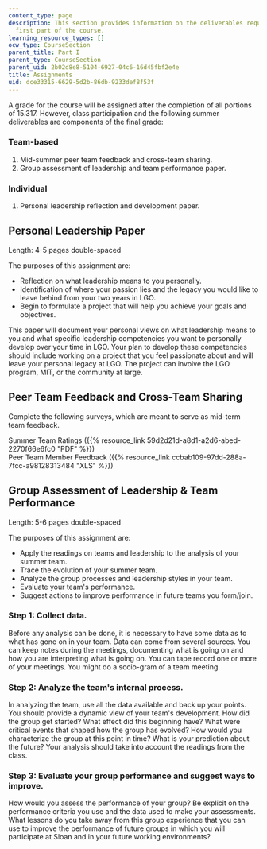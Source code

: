 ```yaml
---
content_type: page
description: This section provides information on the deliverables required for the
  first part of the course.
learning_resource_types: []
ocw_type: CourseSection
parent_title: Part I
parent_type: CourseSection
parent_uid: 2b02d8e8-5104-6927-04c6-16d45fbf2e4e
title: Assignments
uid: dce33315-6629-5d2b-86db-9233def8f53f
---
```


A grade for the course will be assigned after the completion of all portions of 15.317. However, class participation and the following summer deliverables are components of the final grade:

### Team-based

1.  Mid-summer peer team feedback and cross-team sharing.
2.  Group assessment of leadership and team performance paper.

### Individual

1.  Personal leadership reflection and development paper.

Personal Leadership Paper
-------------------------

Length: 4-5 pages double-spaced

The purposes of this assignment are:

*   Reflection on what leadership means to you personally.
*   Identification of where your passion lies and the legacy you would like to leave behind from your two years in LGO.
*   Begin to formulate a project that will help you achieve your goals and objectives.

This paper will document your personal views on what leadership means to you and what specific leadership competencies you want to personally develop over your time in LGO. Your plan to develop these competencies should include working on a project that you feel passionate about and will leave your personal legacy at LGO. The project can involve the LGO program, MIT, or the community at large.

Peer Team Feedback and Cross-Team Sharing
-----------------------------------------

Complete the following surveys, which are meant to serve as mid-term team feedback.

Summer Team Ratings ({{% resource_link 59d2d21d-a8d1-a2d6-abed-2270f66e6fc0 "PDF" %}})  
Peer Team Member Feedback ({{% resource_link ccbab109-97dd-288a-7fcc-a98128313484 "XLS" %}})

Group Assessment of Leadership & Team Performance
-------------------------------------------------

Length: 5-6 pages double-spaced

The purposes of this assignment are:

*   Apply the readings on teams and leadership to the analysis of your summer team.
*   Trace the evolution of your summer team.
*   Analyze the group processes and leadership styles in your team.
*   Evaluate your team's performance.
*   Suggest actions to improve performance in future teams you form/join.

### Step 1: Collect data.

Before any analysis can be done, it is necessary to have some data as to what has gone on in your team. Data can come from several sources. You can keep notes during the meetings, documenting what is going on and how you are interpreting what is going on. You can tape record one or more of your meetings. You might do a socio-gram of a team meeting.

### Step 2: Analyze the team's internal process.

In analyzing the team, use all the data available and back up your points. You should provide a dynamic view of your team's development. How did the group get started? What effect did this beginning have? What were critical events that shaped how the group has evolved? How would you characterize the group at this point in time? What is your prediction about the future? Your analysis should take into account the readings from the class.

### Step 3: Evaluate your group performance and suggest ways to improve.

How would you assess the performance of your group? Be explicit on the performance criteria you use and the data used to make your assessments. What lessons do you take away from this group experience that you can use to improve the performance of future groups in which you will participate at Sloan and in your future working environments?